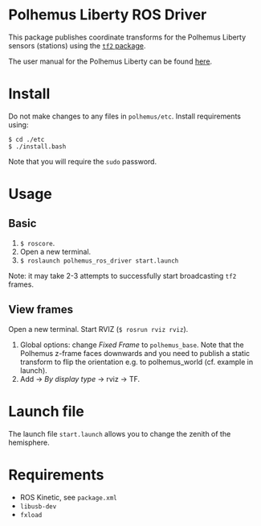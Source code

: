 # Polhemus Liberty ROS Driver

This package publishes coordinate transforms for the Polhemus Liberty sensors (stations) using the [`tf2` package](http://wiki.ros.org/tf2).

The user manual for the Polhemus Liberty can be found [here](http://polhemus.com/_assets/img/LIBERTY_User_Manual_URM03PH156-H.pdf).

# Install 

Do not make changes to any files in `polhemus/etc`. Install requirements using:

```
$ cd ./etc
$ ./install.bash
```

Note that you will require the `sudo` password. 

# Usage

## Basic

1. `$ roscore`.
2. Open a new terminal.
3. `$ roslaunch polhemus_ros_driver start.launch`

Note: it may take 2-3 attempts to successfully start broadcasting `tf2` frames.

## View frames

Open a new terminal. Start RVIZ (`$ rosrun rviz rviz`).

1. Global options: change *Fixed Frame* to `polhemus_base`. Note that the Polhemus z-frame faces downwards and you need to publish a static transform to flip the orientation e.g. to polhemus_world (cf. example in launch).
2. Add -> *By display type* -> rviz -> TF.

# Launch file

The launch file `start.launch` allows you to change the zenith of the hemisphere.

# Requirements

* ROS Kinetic, see `package.xml`
* `libusb-dev`
* `fxload`
